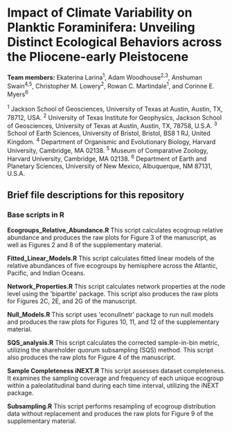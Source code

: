 # Impact of Climate Variability on Planktic Foraminifera: Unveiling Distinct Ecological Behaviors across the Pliocene-early Pleistocene

**Team members:**
Ekaterina Larina<sup>1</sup>, Adam Woodhouse<sup>2,3</sup>, Anshuman Swain<sup>4,5</sup>, Christopher M. Lowery<sup>2</sup>, Rowan C. Martindale<sup>1</sup>, and Corinne E. Myers<sup>6</sup>

<sup>1</sup> Jackson School of Geosciences, University of Texas at Austin, Austin, TX, 78712, USA.
<sup>2</sup> University of Texas Institute for Geophysics, Jackson School of Geosciences, University of   Texas at Austin, Austin, TX, 78758, U.S.A.
<sup>3</sup> School of Earth Sciences, University of Bristol, Bristol, BS8 1 RJ, United Kingdom.
<sup>4</sup> Department of Organismic and Evolutionary Biology, Harvard University, Cambridge, MA 02138.
<sup>5</sup>  Museum of Comparative Zoology, Harvard University, Cambridge, MA 02138.
<sup>6</sup> Department of Earth and Planetary Sciences, University of New Mexico, Albuquerque, NM 87131, U.S.A.

## Brief file descriptions for this repository

### Base scripts in R
**Ecogroups_Relative_Abundance.R** This script calculates ecogroup relative abundance and produces the raw plots for Figure 3 of the manuscript, as well as Figures 2 and 8 of the supplementary material. 

**Fitted_Linear_Models.R** This script calculates fitted linear models of the relative abundances of five ecogroups by hemisphere across the Atlantic, Pacific, and Indian Oceans.

**Network_Properties.R** This script calculates network properties at the node level using the 'bipartite' package. This script also produces the raw plots for Figures 2C, 2E, and 2G of the manuscript.

**Null_Models.R** This script uses 'econullnetr' package to run null models and produces the raw plots for Figures 10, 11, and 12 of the supplementary material. 

**SQS_analysis.R** This script calculates the corrected sample-in-bin metric, utilizing the shareholder quorum subsampling (SQS) method. This script also produces the raw plots for Figure 4 of the manuscript.

**Sample Completeness iNEXT.R** This script assesses dataset completeness. It examines the sampling coverage and frequency of each unique ecogroup within a paleolatitudinal band during each time interval, utilizing the iNEXT package.

**Subsampling.R** This script performs resampling of ecogroup distribution data without replacement and produces the raw plots for Figure 9 of the supplementary material.
